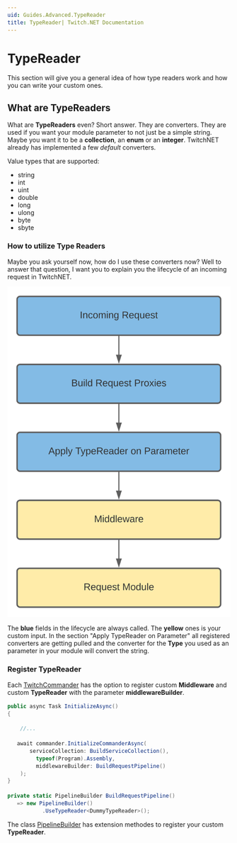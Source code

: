 ```yaml
---
uid: Guides.Advanced.TypeReader
title: TypeReader| Twitch.NET Documentation
---
```


# TypeReader

This section will give you a general idea of how type readers work and how you can write your custom ones. 

## What are TypeReaders

What are **TypeReaders** even? Short answer. They are converters. They are used if you want your module parameter to not just be a simple string. Maybe you want it to be a **collection**, an **enum** or an **integer**. TwitchNET already has implemented a few _default_ converters. 

Value types that are supported:

- string
- int
- uint
- double
- long
- ulong
- byte
- sbyte

### How to utilize Type Readers

Maybe you ask yourself now, how do I use these converters now? Well to answer that question, I want you to explain you the lifecycle of an incoming request in TwitchNET.



<img src="../../images/Lifecycle.svg" alt="life cycle diagram" style="zoom:75%;" />



The **blue** fields in the lifecycle are always called. The **yellow** ones is your custom input. In the section "Apply TypeReader on Parameter" all registered converters are getting pulled and the converter for the **Type** you used as an parameter in your module will convert the string.

### Register  TypeReader

Each [TwitchCommander]() has the option to register custom **Middleware** and custom **TypeReader** with the parameter **middlewareBuilder**.

 ```c#
 public async Task InitializeAsync()
 {
     
     //...
     
 	await commander.InitializeCommanderAsync(
 		serviceCollection: BuildServiceCollection(),
          typeof(Program).Assembly,
          middlewareBuilder: BuildRequestPipeline()
     );
 }	
 
 private static PipelineBuilder BuildRequestPipeline()
 	=> new PipelineBuilder()
     		.UseTypeReader<DummyTypeReader>();
 
 ```

The class [PipelineBuilder]("") has extension methodes to register your custom **TypeReader**.

